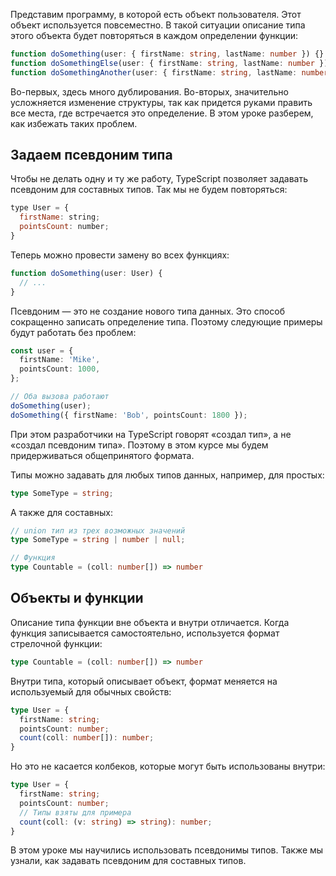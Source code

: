 
Представим программу, в которой есть объект пользователя. Этот объект используется повсеместно. В такой ситуации описание типа этого объекта будет повторяться в каждом определении функции:

```typescript
function doSomething(user: { firstName: string, lastName: number }) {}
function doSomethingElse(user: { firstName: string, lastName: number }) {}
function doSomethingAnother(user: { firstName: string, lastName: number }) {}
````

Во-первых, здесь много дублирования. Во-вторых, значительно усложняется изменение структуры, так как придется руками править все места, где встречается это определение. В этом уроке разберем, как избежать таких проблем.

## Задаем псевдоним типа

Чтобы не делать одну и ту же работу, TypeScript позволяет задавать псевдоним для составных типов. Так мы не будем повторяться:

```javascript
type User = {
  firstName: string;
  pointsCount: number;
}
```

Теперь можно провести замену во всех функциях:

```typescript
function doSomething(user: User) {
  // ...
}
```

Псевдоним — это не создание нового типа данных. Это способ сокращенно записать определение типа. Поэтому следующие примеры будут работать без проблем:

```typescript
const user = {
  firstName: 'Mike',
  pointsCount: 1000,
};

// Оба вызова работают
doSomething(user);
doSomething({ firstName: 'Bob', pointsCount: 1800 });
```

При этом разработчики на TypeScript говорят «создал тип», а не «создал псевдоним типа». Поэтому в этом курсе мы будем придерживаться общепринятого формата.

Типы можно задавать для любых типов данных, например, для простых:

```typescript
type SomeType = string;
```

А также для составных:

```typescript
// union тип из трех возможных значений
type SomeType = string | number | null;

// Функция
type Countable = (coll: number[]) => number
```

## Объекты и функции

Описание типа функции вне объекта и внутри отличается. Когда функция записывается самостоятельно, используется формат стрелочной функции:

```typescript
type Countable = (coll: number[]) => number
```

Внутри типа, который описывает объект, формат меняется на используемый для обычных свойств:

```typescript
type User = {
  firstName: string;
  pointsCount: number;
  count(coll: number[]): number;
}
```

Но это не касается колбеков, которые могут быть использованы внутри:

```typescript
type User = {
  firstName: string;
  pointsCount: number;
  // Типы взяты для примера
  count(coll: (v: string) => string): number;
}
```

В этом уроке мы научились использовать псевдонимы типов. Также мы узнали, как задавать псевдоним для составных типов.
